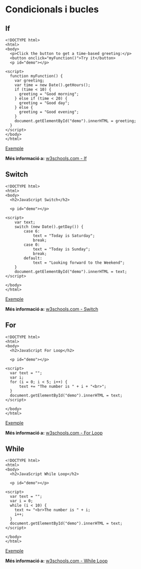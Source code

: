 # Condicionals i bucles

## If

```markup
<!DOCTYPE html>
<html>
<body>
  <p>Click the button to get a time-based greeting:</p>
  <button onclick="myFunction()">Try it</button>
  <p id="demo"></p>

<script>
  function myFunction() {
    var greeting;
    var time = new Date().getHours();
    if (time < 10) {
      greeting = "Good morning";
    } else if (time < 20) {
      greeting = "Good day";
    } else {
      greeting = "Good evening";
    }
    document.getElementById("demo").innerHTML = greeting;
  }
</script>
</body>
</html>
```

[Exemple](https://www.w3schools.com/js/tryit.asp?filename=tryjs_elseif)

**Més informació a:** [w3schools.com - If](https://www.w3schools.com/js/js_if_else.asp)

## Switch

```markup
<!DOCTYPE html>
<html>
<body>
  <h2>JavaScript Switch</h2>

  <p id="demo"></p>

<script>
    var text;
    switch (new Date().getDay()) {
        case 6:
            text = "Today is Saturday";
            break;
        case 0:
            text = "Today is Sunday";
            break;
        default:
            text = "Looking forward to the Weekend";
    }
    document.getElementById("demo").innerHTML = text;
</script>

</body>
</html>
```

[Exemple](https://www.w3schools.com/js/tryit.asp?filename=tryjs_switch)

**Més informació a:** [w3schools.com - Switch](https://www.w3schools.com/js/js_switch.asp)

## For

```markup
<!DOCTYPE html>
<html>
<body>
  <h2>JavaScript For Loop</h2>

  <p id="demo"></p>

<script>
  var text = "";
  var i;
  for (i = 0; i < 5; i++) {
      text += "The number is " + i + "<br>";
  }
  document.getElementById("demo").innerHTML = text;
</script>

</body>
</html>
```

[Exemple](https://www.w3schools.com/js/tryit.asp?filename=tryjs_loop_for_ex)

**Més informació a:** [w3schools.com - For Loop](https://www.w3schools.com/js/js_loop_for.asp)

## While

```markup
<!DOCTYPE html>
<html>
<body>
  <h2>JavaScript While Loop</h2>

  <p id="demo"></p>

<script>
  var text = "";
  var i = 0;
  while (i < 10) {
    text += "<br>The number is " + i;
    i++;
  }
  document.getElementById("demo").innerHTML = text;
</script>

</body>
</html>
```

[Exemple](https://www.w3schools.com/js/tryit.asp?filename=tryjs_while)

**Més informació a:** [w3schools.com - While Loop](https://www.w3schools.com/js/js_loop_while.asp)

